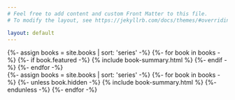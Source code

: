```yaml
---
# Feel free to add content and custom Front Matter to this file.
# To modify the layout, see https://jekyllrb.com/docs/themes/#overriding-theme-defaults

layout: default
---
```

<div id='hero'>
{%- assign books = site.books | sort: 'series' -%}
{%- for book in books -%}
{%- if book.featured -%}
{% include book-summary.html %}
{%- endif -%}
{%- endfor -%}
</div>

<div class="visual" id='books'>
  {%- assign books = site.books | sort: 'series' -%}
  {%- for book in books -%}
  {%- unless book.hidden -%}
  {% include book-summary.html %}
  {%- endunless -%}
  {%- endfor -%}
</div>
